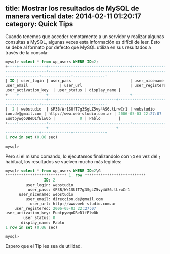 title: Mostrar los resultados de MySQL de manera vertical
date: 2014-02-11 01:20:17
category: Quick Tips
---
Cuando tenemos que acceder remotamente a un servidor y realizar algunas consultas a MySQL, algunas veces esta información es difícil de leer. Esto se debe al formato por defecto que MySQL utiliza en sus resultados a través de la consola: 

``` sql
mysql> select * from wp_users WHERE ID=2;
+----+------------+------------------------------------+---------------+-------
------------------+------------------------------+---------------------+-------
---------------+-------------+--------------+
| ID | user_login | user_pass                          | user_nicename | 
user_email              | user_url                     | user_registered     | 
user_activation_key  | user_status | display_name |
+----+------------+------------------------------------+---------------+-------
------------------+------------------------------+---------------------+-------
---------------+-------------+--------------+
|  2 | webstudio  | $P3B/Wr1SUfT7g3SgLZ5vy4AS6.tLrwCr1 | webstudio     | direcc
ion.de@gmail.com | http://www.web-studio.com.ar | 2006-05-03 22:27:07 | 
EuotpywqoDBeD1fElw0b |           0 | Pablo        |
+----+------------+------------------------------------+---------------+-------
------------------+------------------------------+---------------------+-------
---------------+-------------+--------------+
1 row in set (0.06 sec)

mysql> 
```

Pero si el mismo comando, lo ejecutamos finalizandolo con `\G` en vez del `;` habitual, los resultados se vuelven mucho más legibles: 

``` sql
mysql> select * from wp_users WHERE ID=2\G
*************************** 1. row ***************************
                 ID: 2
         user_login: webstudio
          user_pass: $P3B/Wr1SUfT7g3SgLZ5vy4AS6.tLrwCr1
      user_nicename: webstudio
         user_email: direccion.de@gmail.com
           user_url: http://www.web-studio.com.ar
    user_registered: 2006-05-03 22:27:07
user_activation_key: EuotpywqoDBeD1fElw0b
        user_status: 0
       display_name: Pablo
1 row in set (0.06 sec)

mysql> 
```

Espero que el Tip les sea de utilidad.



